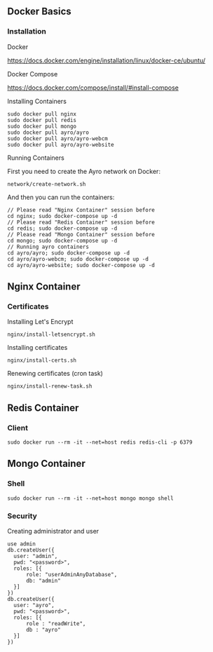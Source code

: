 ## Docker Basics ##

### Installation ###

Docker

https://docs.docker.com/engine/installation/linux/docker-ce/ubuntu/

Docker Compose

https://docs.docker.com/compose/install/#install-compose

Installing Containers
````
sudo docker pull nginx
sudo docker pull redis
sudo docker pull mongo
sudo docker pull ayro/ayro
sudo docker pull ayro/ayro-webcm
sudo docker pull ayro/ayro-website
````

Running Containers

First you need to create the Ayro network on Docker:
````
network/create-network.sh
````
And then you can run the containers:
````
// Please read "Nginx Container" session before
cd nginx; sudo docker-compose up -d
// Please read "Redis Container" session before
cd redis; sudo docker-compose up -d
// Please read "Mongo Container" session before
cd mongo; sudo docker-compose up -d
// Running ayro containers
cd ayro/ayro; sudo docker-compose up -d
cd ayro/ayro-webcm; sudo docker-compose up -d
cd ayro/ayro-website; sudo docker-compose up -d
````

## Nginx Container ##

### Certificates ###

Installing Let's Encrypt
````
nginx/install-letsencrypt.sh
````

Installing certificates
````
nginx/install-certs.sh
````

Renewing certificates (cron task)
````
nginx/install-renew-task.sh
````

## Redis Container ##

### Client ###

````
sudo docker run --rm -it --net=host redis redis-cli -p 6379
````

## Mongo Container ##

### Shell ###

````
sudo docker run --rm -it --net=host mongo mongo shell
````

### Security ###

Creating administrator and user
````
use admin
db.createUser({
  user: "admin",
  pwd: "<password>",
  roles: [{
      role: "userAdminAnyDatabase",
      db: "admin"
  }]
})
db.createUser({
  user: "ayro",
  pwd: "<password>",
  roles: [{
      role : "readWrite",
      db : "ayro"
  }]
})
````
